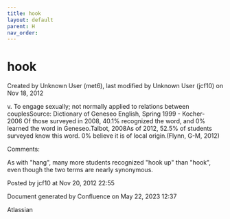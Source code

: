 ```yaml
---
title: hook
layout: default
parent: H
nav_order:
---
```


# hook

Created by  Unknown User (met6), last modified by  Unknown User (jcf10) on Nov 18, 2012

v. To engage sexually; not normally applied to relations between couplesSource: Dictionary of Geneseo English, Spring 1999 - Kocher- 2006 Of those surveyed in 2008, 40.1% recognized the word, and 0% learned the word in Geneseo.Talbot, 2008As of 2012, 52.5% of students surveyed know this word. 0% believe it is of local origin.(Flynn, G-M, 2012)

Comments:

As with &quot;hang&quot;, many more students recognized &quot;hook up&quot; than &quot;hook&quot;, even though the two terms are nearly synonymous.

Posted by jcf10 at Nov 20, 2012 22:55

Document generated by Confluence on May 22, 2023 12:37

Atlassian
